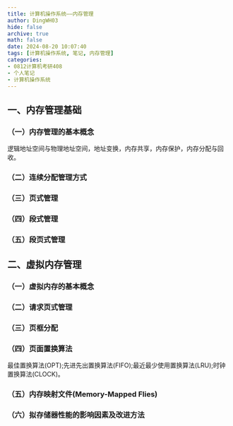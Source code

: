 ```yaml
---
title: 计算机操作系统——内存管理
author: DingWH03
hide: false
archive: true
math: false
date: 2024-08-20 10:07:40
tags: [计算机操作系统, 笔记, 内存管理]
categories: 
- 0812计算机考研408
- 个人笔记
- 计算机操作系统
---
```


## 一、内存管理基础

### （一）内存管理的基本概念

逻辑地址空间与物理地址空间，地址变换，内存共享，内存保护，内存分配与回收。

### （二）连续分配管理方式

### （三）页式管理

### （四）段式管理

### （五）段页式管理

## 二、虚拟内存管理

### （一）虚拟内存的基本概念

### （二）请求页式管理

### （三）页框分配

### （四）页面置换算法

最佳置换算法(OPT);先进先出置换算法(FIFO);最近最少使用置换算法(LRU);时钟置换算法(CLOCK)。

### （五）内存映射文件(Memory-Mapped Flies)

### （六）拟存储器性能的影响因素及改进方法
